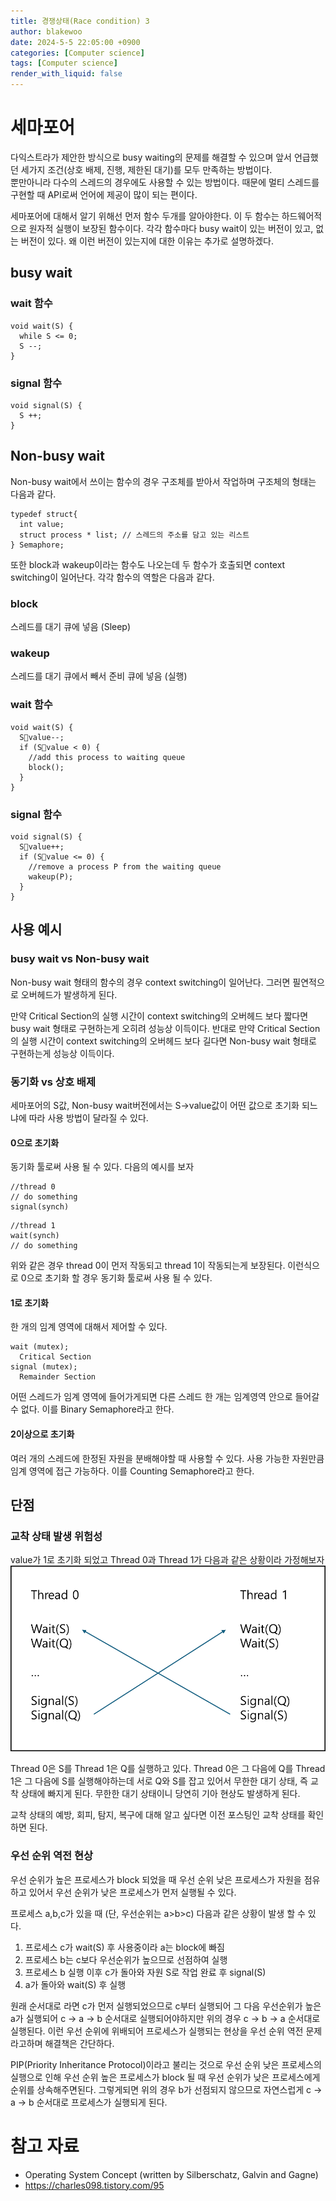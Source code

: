 ```yaml
---
title: 경쟁상태(Race condition) 3
author: blakewoo
date: 2024-5-5 22:05:00 +0900
categories: [Computer science]
tags: [Computer science] 
render_with_liquid: false
---
```


# 세마포어
다익스트라가 제안한 방식으로 busy waiting의 문제를 해결할 수 있으며
앞서 언급했던 세가지 조건(상호 배제, 진행, 제한된 대기)를 모두 만족하는 방법이다.    
뿐만아니라 다수의 스레드의 경우에도 사용할 수 있는 방법이다.
때문에 멀티 스레드를 구현할 때 API로써 언어에 제공이 많이 되는 편이다.

세마포어에 대해서 알기 위해선 먼저 함수 두개를 알아야한다.
이 두 함수는 하드웨어적으로 원자적 실행이 보장된 함수이다.
각각 함수마다 busy wait이 있는 버전이 있고, 없는 버전이 있다.
왜 이런 버전이 있는지에 대한 이유는 추가로 설명하겠다.

## busy wait
### wait 함수
```
void wait(S) {
  while S <= 0; 
  S --;
}
```


### signal 함수
```
void signal(S) {
  S ++;
}
```


## Non-busy wait
Non-busy wait에서 쓰이는 함수의 경우
구조체를 받아서 작업하며 구조체의 형태는 다음과 같다.
```
typedef struct{
  int value;
  struct process * list; // 스레드의 주소를 담고 있는 리스트
} Semaphore;
```

또한 block과 wakeup이라는 함수도 나오는데 두 함수가 호출되면
context switching이 일어난다.
각각 함수의 역할은 다음과 같다.

### block
스레드를 대기 큐에 넣음 (Sleep)

### wakeup
스레드를 대기 큐에서 빼서 준비 큐에 넣음 (실행)

### wait 함수
```
void wait(S) {
  Svalue--;
  if (Svalue < 0) { 
    //add this process to waiting queue 
    block();  
  }
}
```


### signal 함수
```
void signal(S) {
  Svalue++;
  if (Svalue <= 0) { 
    //remove a process P from the waiting queue 
    wakeup(P);
  }
}
```

## 사용 예시

### busy wait vs Non-busy wait
Non-busy wait 형태의 함수의 경우 context switching이 일어난다.
그러면 필연적으로 오버헤드가 발생하게 된다.

만약 Critical Section의 실행 시간이 context switching의
오버헤드 보다 짧다면 busy wait 형태로 구현하는게 오히려 성능상 이득이다.
반대로 만약 Critical Section의 실행 시간이 context switching의
오버헤드 보다 길다면 Non-busy wait 형태로 구현하는게 성능상 이득이다.

### 동기화 vs 상호 배제
세마포어의 S값, Non-busy wait버전에서는 S->value값이 어떤 값으로
초기화 되느냐에 따라 사용 방법이 달라질 수 있다.

#### 0으로 초기화
동기화 툴로써 사용 될 수 있다.
다음의 예시를 보자

```
//thread 0
// do something
signal(synch)
```

```
//thread 1
wait(synch)
// do something
```

위와 같은 경우 thread 0이 먼저 작동되고 thread 1이 작동되는게 보장된다.
이런식으로 0으로 초기화 할 경우 동기화 툴로써 사용 될 수 있다.

#### 1로 초기화
한 개의 임계 영역에 대해서 제어할 수 있다.

```
wait (mutex);      
  Critical Section
signal (mutex);     
  Remainder Section
```

어떤 스레드가 임계 영역에 들어가게되면 다른 스레드 한 개는 임계영역 안으로 들어갈 수 없다.
이를 Binary Semaphore라고 한다.

#### 2이상으로 초기화
여러 개의 스레드에 한정된 자원을 분배해야할 때 사용할 수 있다.
사용 가능한 자원만큼 임계 영역에 접근 가능하다.
이를 Counting Semaphore라고 한다.

## 단점

### 교착 상태 발생 위험성
value가 1로 초기화 되었고 Thread 0과 Thread 1가 다음과 같은 상황이라 가정해보자   
![img.png](/assets/blog/cs/deadlock/semaphore_deadlock_img.png)

Thread 0은 S를 Thread 1은 Q를 실행하고 있다.
Thread 0은 그 다음에 Q를 Thread 1은 그 다음에 S를 실행해야하는데
서로 Q와 S를 잡고 있어서 무한한 대기 상태, 즉 교착 상태에 빠지게 된다.
무한한 대기 상태이니 당연히 기아 현상도 발생하게 된다.

교착 상태의 예방, 회피, 탐지, 복구에 대해 알고 싶다면 이전 포스팅인 교착 상태를 확인하면 된다.

### 우선 순위 역전 현상
우선 순위가 높은 프로세스가 block 되었을 때 우선 순위 낮은 프로세스가 자원을 점유하고 있어서
우선 순위가 낮은 프로세스가 먼저 실행될 수 있다.

프로세스 a,b,c가 있을 때 (단, 우선순위는 a>b>c)
다음과 같은 상황이 발생 할 수 있다.

1. 프로세스 c가 wait(S) 후 사용중이라 a는 block에 빠짐
2. 프로세스 b는 c보다 우선순위가 높으므로 선점하여 실행
3. 프로세스 b 실행 이후 c가 돌아와 자원 S로 작업 완료 후 signal(S)
4. a가 돌아와 wait(S) 후 실행

원래 순서대로 라면 c가 먼저 실행되었으므로 c부터 실행되어 그 다음 우선순위가 높은 a가 실행되어
c -> a -> b 순서대로 실행되어야하지만 위의 경우 c -> b -> a 순서대로 실행된다.
이런 우선 순위에 위배되어 프로세스가 실행되는 현상을 우선 순위 역전 문제라고하며 해결책은 간단하다.

PIP(Priority Inheritance Protocol)이라고 불리는 것으로 우선 순위 낮은 프로세스의 실행으로 인해
우선 순위 높은 프로세스가 block 될 때 우선 순위가 낮은 프로세스에게 순위를 상속해주면된다.
그렇게되면 위의 경우 b가 선점되지 않으므로 자연스럽게 c -> a -> b 순서대로 프로세스가 실행되게 된다.

# 참고 자료
- Operating System Concept (written by Silberschatz, Galvin and Gagne)
- https://charles098.tistory.com/95
